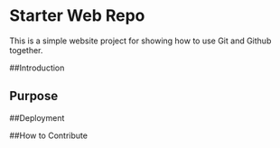 # Starter Web Repo

This is a simple website project for showing 
how to use Git and Github together. 

##Introduction

## Purpose

##Deployment

##How to Contribute